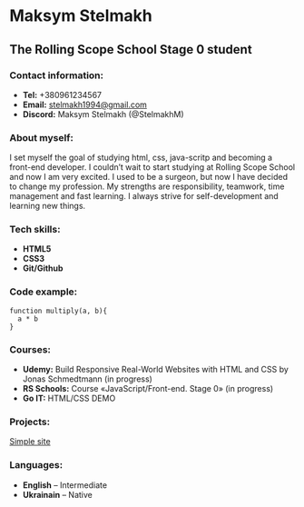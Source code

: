 # Maksym Stelmakh 

## **The Rolling Scope School Stage 0 student**

### Contact information:

* **Tel:** +380961234567
* **Email:** stelmakh1994@gmail.com
* **Discord:** Maksym Stelmakh (@StelmakhM)

### About myself:

I set myself the goal of studying html, css, java-scritp and becoming a front-end developer. I couldn’t wait to start studying at Rolling Scope School and now I am very excited. I used to be a surgeon, but now I have decided to change my profession. My strengths are responsibility, teamwork, time management and fast learning. I always strive for self-development and learning new things.

### Tech skills:
* **HTML5**
* **CSS3**
* **Git/Github**

### Code example:
```
function multiply(a, b){
  a * b
}
```
### Courses:
* **Udemy:** Build Responsive Real-World Websites with HTML and CSS by Jonas Schmedtmann (in progress)
* **RS Schools:** Course «JavaScript/Front-end. Stage 0» (in progress)
* **Go IT:** HTML/CSS DEMO

### Projects:
[Simple site](https://stelmakhm.github.io/homework/)

### Languages:
* **English** – Intermediate
* **Ukrainain** – Native 

